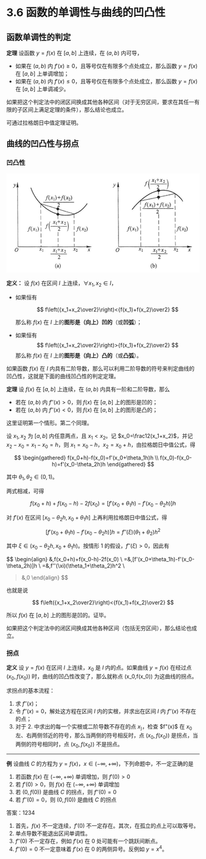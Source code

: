# 3.6 函数的单调性与曲线的凹凸性

## 函数单调性的判定

**定理** 设函数 $y=f(x)$ 在 $[a,b]$ 上连续，在 $(a,b)$ 内可导，

- 如果在 $(a,b)$ 内 $f'(x)\ge0$，且等号仅在有限多个点处成立，那么函数 $y=f(x)$ 在 $[a,b]$ 上单调增加；
- 如果在 $(a,b)$ 内 $f'(x)\le0$，且等号仅在有限多个点处成立，那么函数 $y=f(x)$ 在 $[a,b]$ 上单调减少。

如果把这个判定法中的闭区间换成其他各种区间（对于无穷区间，要求在其任一有限的子区间上满足定理的条件），那么结论也成立。

可通过拉格朗日中值定理证明。

## 曲线的凹凸性与拐点

### 凹凸性

![&revert](./images/convexity.png)

**定义：** 设 $f(x)$ 在区间 $I$ 上连续，$\forall x_1,x_2\in I$，

- 如果恒有

  $$
  f\left({x_1+x_2\over2}\right)<{f(x_1)+f(x_2)\over2}
  $$

  那么称 $f(x)$ 在 $I$ 上的**图形是（向上）凹的**（或**凹弧**）；

- 如果恒有
  $$
  f\left({x_1+x_2\over2}\right)>{f(x_1)+f(x_2)\over2}
  $$
  那么称 $f(x)$ 在 $I$ 上的**图形是（向上）凸的**（或**凸弧**）。

如果函数 $f(x)$ 在 $I$ 内具有二阶导数，那么可以利用二阶导数的符号来判定曲线的凹凸性，这就是下面的曲线凹凸性的判定定理。

**定理** 设 $f(x)$ 在 $[a,b]$ 上连续，在 $(a,b)$ 内具有一阶和二阶导数，那么

- 若在 $(a,b)$ 内 $f''(x)>0$，则 $f(x)$ 在 $[a,b]$ 上的图形是凹的；
- 若在 $(a,b)$ 内 $f''(x)<0$，则 $f(x)$ 在 $[a,b]$ 上的图形是凸的；

这里证明第一个情形。第二个同理。

设 $x_1,x_2$ 为 $[a,b]$ 内任意两点，且 $x_1<x_2$。记 $x_0=\frac12(x_1+x_2)$，并记 $x_2-x_0=x_1-x_0=h$，则 $x_1=x_0-h$，$x_2=x_0+h$，由拉格朗日中值公式，得

$$
\begin{gathered}
f(x_0+h)-f(x_0)=f'(x_0+\theta_1h)h \\
f(x_0)-f(x_0-h)=f'(x_0-\theta_2h)h
\end{gathered}
$$

其中 $\theta_1,\theta_2\in(0,1)$。

两式相减，可得

$$
f(x_0+h)+f(x_0-h)-2f(x_0)=[f'(x_0+\theta_1h)-f'(x_0-\theta_2h)]h
$$

对 $f'(x)$ 在区间 $[x_0-\theta_2h,x_0+\theta_1h]$ 上再利用拉格朗日中值公式，得

$$
[f'(x_0+\theta_1h)-f'(x_0-\theta_2h)]h=f''(\xi)(\theta_1+\theta_2)h^2
$$

其中 $\xi\in(x_0-\theta_2h,x_0+\theta_1h)$。按情形 1 的假设，$f''(\xi)>0$，因此有

$$
\begin{align}
&\,f(x_0+h)+f(x_0-h)-2f(x_0) \\
=&\,[f'(x_0+\theta_1h)-f'(x_0-\theta_2h)]h \\
=&\,f''(\xi)(\theta_1+\theta_2)h^2 \\
>&\,0
\end{align}
$$

也就是说

$$
f\left({x_1+x_2\over2}\right)<{f(x_1)+f(x_2)\over2}
$$

所以 $f(x)$ 在 $[a,b]$ 上的图形是凹的。证毕。

如果把这个判定法中的闭区间换成其他各种区间（包括无穷区间），那么结论也成立。

### 拐点

**定义** 设 $y=f(x)$ 在区间 $I$ 上连续，$x_0$ 是 $I$ 内的点。如果曲线 $y=f(x)$ 在经过点 $(x_0,f(x_0))$ 时，曲线的凹凸性改变了，那么就称点 (x_0,f(x_0)) 为这曲线的拐点。

求拐点的基本流程：

1. 求 $f''(x)$；
2. 令 $f''(x)=0$，解处这方程在区间 $I$ 内的实根，并求出在区间 $I$ 内 $f''(x)$ 不存在的点；
3. 对于 2. 中求出的每一个实根或二阶导数不存在的点 $x_)$，检查 $f"(x)$ 在 $x_0$ 左、右两侧邻近的符号，那么当两侧的符号相反时，点 $(x_0,f(x_0))$ 是拐点，当两侧的符号相同时，点 $(x_0,f(x_0))$ 不是拐点。

---

**例** 设曲线 $C$ 的方程为 $y=f(x)$，$x\in(-\infty,+\infty)$，下列命题中，不一定正确的是

1. 若函数 $f(x)$ 在 $(-\infty,+\infty)$ 单调增加，则 $f'(0)>0$
2. 若 $f'(0)>0$，则 $f(x)$ 在 $(-\infty,+\infty)$ 单调增加
3. 若 $(0,f(0))$ 是曲线 $C$ 的拐点，则 $f''(0)=0$
4. 若 $f''(0)=0$，则 $(0,f(0))$ 是曲线 $C$ 的拐点

答案：1234

1. 首先，$f(x)$ 不一定连续，$f'(0)$ 不一定存在。其次，在孤立的点上可以取等号。
2. 单点导数不能退出区间单调性。
3. $f''(0)$ 不一定存在，例如 $f'(x)$ 在 $0$ 处可能有一个跳跃间断点。
4. $f''(0)=0$ 不一定意味着 $f'(x)$ 在 $0$ 的两侧异号。反例如 $y=x^4$。
